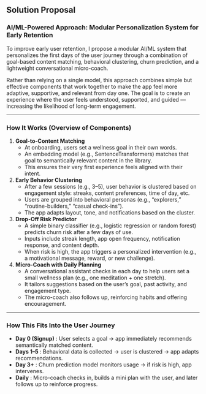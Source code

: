 ## Solution Proposal

### AI/ML-Powered Approach: Modular Personalization System for Early Retention

To improve early user retention, I propose a modular AI/ML system that personalizes the first days of the user journey through a combination of goal-based content matching, behavioral clustering, churn prediction, and a lightweight conversational micro-coach.

Rather than relying on a single model, this approach combines simple but effective components that work together to make the app feel more adaptive, supportive, and relevant from day one. The goal is to create an experience where the user feels understood, supported, and guided — increasing the likelihood of long-term engagement.

---

### How It Works (Overview of Components)

1. **Goal-to-Content Matching**
   * At onboarding, users set a wellness goal in their own words.
   * An embedding model (e.g., SentenceTransformers) matches that goal to semantically relevant content in the library.
   * This ensures their very first experience feels aligned with their intent.
2. **Early Behavior Clustering**
   * After a few sessions (e.g., 3–5), user behavior is clustered based on engagement style: streaks, content preferences, time of day, etc.
   * Users are grouped into behavioral personas (e.g., “explorers,” “routine-builders,” “casual check-ins”).
   * The app adapts layout, tone, and notifications based on the cluster.
3. **Drop-Off Risk Predictor**
   * A simple binary classifier (e.g., logistic regression or random forest) predicts churn risk after a few days of use.
   * Inputs include streak length, app open frequency, notification response, and content depth.
   * When risk is high, the app triggers a personalized intervention (e.g., a motivational message, reward, or new challenge).
4. **Micro-Coach with Daily Planning**
   * A conversational assistant checks in each day to help users set a small wellness plan (e.g., one meditation + one stretch).
   * It tailors suggestions based on the user’s goal, past activity, and engagement type.
   * The micro-coach also follows up, reinforcing habits and offering encouragement.

---

### How This Fits Into the User Journey

* **Day 0 (Signup)** : User selects a goal → app immediately recommends semantically matched content.
* **Days 1–5** : Behavioral data is collected → user is clustered → app adapts recommendations.
* **Day 3+** : Churn prediction model monitors usage → if risk is high, app intervenes.
* **Daily** : Micro-coach checks in, builds a mini plan with the user, and later follows up to reinforce progress.
